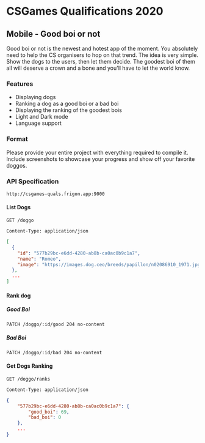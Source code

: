 # CSGames Qualifications 2020

## Mobile - Good boi or not

Good boi or not is the newest and hotest app of the moment. You absolutely need to help the CS organisers to hop on that trend. The idea is very simple. Show the dogs to the users, then let them decide. The goodest boi of them all will deserve a crown and a bone and you'll have to let the world know.

### Features

- Displaying dogs
- Ranking a dog as a good boi or a bad boi
- Displaying the ranking of the goodest bois
- Light and Dark mode
- Language support

### Format

Please provide your entire project with everything required to compile it. Include screenshots to showcase your progress and show off your favorite doggos.

### API Specification

`http://csgames-quals.frigon.app:9000`

#### List Dogs

`GET /doggo`

```
Content-Type: application/json
```

```json
[
  {
    "id": "577b29bc-e6dd-4280-ab8b-ca0ac0b9c1a7",
    "name": "Romeo",
    "image": "https://images.dog.ceo/breeds/papillon/n02086910_1971.jpg"
  },
  ...
]
```

#### Rank dog

##### Good Boi

`PATCH /doggo/:id/good 204 no-content`

##### Bad Boi

`PATCH /doggo/:id/bad 204 no-content`

#### Get Dogs Ranking

`GET /doggo/ranks`

```
Content-Type: application/json
```

```json
{
    "577b29bc-e6dd-4280-ab8b-ca0ac0b9c1a7": {
        "good_boi": 69,
        "bad_boi": 0
    },
    ...
}
```

